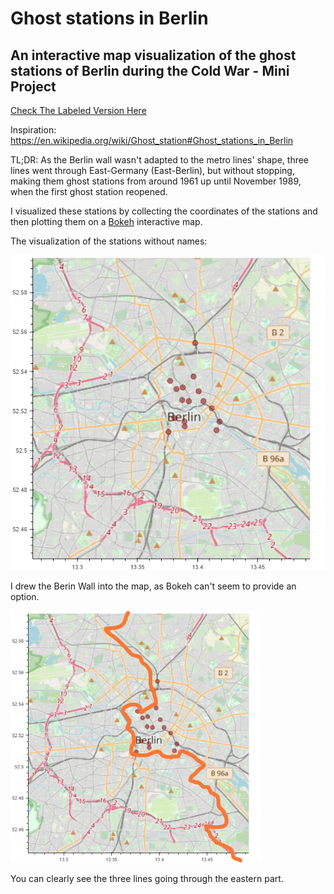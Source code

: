 # Ghost stations in Berlin
## An interactive map visualization of the ghost stations of Berlin during the Cold War - Mini Project

[Check The Labeled Version Here](https://zdanielm-berlin-ghost.netlify.app/)

Inspiration: https://en.wikipedia.org/wiki/Ghost_station#Ghost_stations_in_Berlin

TL;DR: As the Berlin wall wasn't adapted to the metro lines' shape, three lines went through East-Germany (East-Berlin), but without stopping, 
making them ghost stations from around 1961 up until November 1989, when the first ghost station reopened.

I visualized these stations by collecting the coordinates of the stations and then plotting them on a [Bokeh](https://bokeh.org/) interactive map.

The visualization of the stations without names:

![Visualization of all ghost stations of Berlin during Cold War](https://github.com/zdanielm/ghost-stations-of-berlin/blob/main/east_berlin.png)

I drew the Berin Wall into the map, as Bokeh can't seem to provide an option.

![The ghost stations with the Berlin Wall](https://github.com/zdanielm/ghost-stations-of-berlin/blob/main/berlin_wall.png)

You can clearly see the three lines going through the eastern part.
